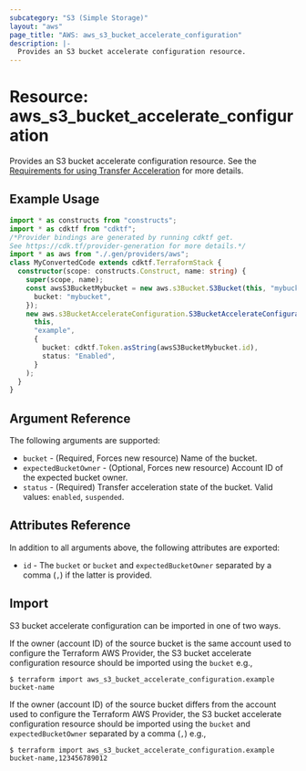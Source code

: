 ```yaml
---
subcategory: "S3 (Simple Storage)"
layout: "aws"
page_title: "AWS: aws_s3_bucket_accelerate_configuration"
description: |-
  Provides an S3 bucket accelerate configuration resource.
---
```


# Resource: aws_s3_bucket_accelerate_configuration

Provides an S3 bucket accelerate configuration resource. See the [Requirements for using Transfer Acceleration](https://docs.aws.amazon.com/AmazonS3/latest/userguide/transfer-acceleration.html#transfer-acceleration-requirements) for more details.

## Example Usage

```typescript
import * as constructs from "constructs";
import * as cdktf from "cdktf";
/*Provider bindings are generated by running cdktf get.
See https://cdk.tf/provider-generation for more details.*/
import * as aws from "./.gen/providers/aws";
class MyConvertedCode extends cdktf.TerraformStack {
  constructor(scope: constructs.Construct, name: string) {
    super(scope, name);
    const awsS3BucketMybucket = new aws.s3Bucket.S3Bucket(this, "mybucket", {
      bucket: "mybucket",
    });
    new aws.s3BucketAccelerateConfiguration.S3BucketAccelerateConfiguration(
      this,
      "example",
      {
        bucket: cdktf.Token.asString(awsS3BucketMybucket.id),
        status: "Enabled",
      }
    );
  }
}

```

## Argument Reference

The following arguments are supported:

* `bucket` - (Required, Forces new resource) Name of the bucket.
* `expectedBucketOwner` - (Optional, Forces new resource) Account ID of the expected bucket owner.
* `status` - (Required) Transfer acceleration state of the bucket. Valid values: `enabled`, `suspended`.

## Attributes Reference

In addition to all arguments above, the following attributes are exported:

* `id` - The `bucket` or `bucket` and `expectedBucketOwner` separated by a comma (`,`) if the latter is provided.

## Import

S3 bucket accelerate configuration can be imported in one of two ways.

If the owner (account ID) of the source bucket is the same account used to configure the Terraform AWS Provider,
the S3 bucket accelerate configuration resource should be imported using the `bucket` e.g.,

```
$ terraform import aws_s3_bucket_accelerate_configuration.example bucket-name
```

If the owner (account ID) of the source bucket differs from the account used to configure the Terraform AWS Provider,
the S3 bucket accelerate configuration resource should be imported using the `bucket` and `expectedBucketOwner` separated by a comma (`,`) e.g.,

```
$ terraform import aws_s3_bucket_accelerate_configuration.example bucket-name,123456789012
```

<!-- cache-key: cdktf-0.17.0-pre.15 input-e4ef64b9b2e7e75a94daf39dff4042827092f0f3341123d0dc20e146ffd092cb -->